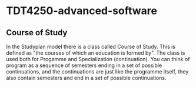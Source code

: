 # TDT4250-advanced-software

## Course of Study

In the Studyplan model there is a class called Course of Study. This is defined as "the courses of which an education is formed by". The class is used both for Progamme and Specialization (continuation). You can think of program as a sequence of semesters ending in a set of possible continuations, and the continuations are just like the programme itself, they also contain semesters and end in a set of possible continuations. 




